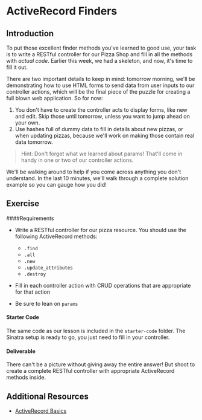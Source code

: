
# ActiveRecord Finders

## Introduction

To put those excellent finder methods you've learned to good use, your task is to write a RESTful controller for our Pizza Shop and fill in all the methods with _actual code_. Earlier this week, we had a skeleton, and now, it's time to fill it out.

There are two important details to keep in mind: tomorrow morning, we'll be demonstrating how to use HTML forms to send data from user inputs to our controller actions, which will be the final piece of the puzzle for creating a full blown web application. So for now:

1. You don't have to create the controller acts to display forms, like new and edit. Skip those until tomorrow, unless you want to jump ahead on your own.
2. Use hashes full of dummy data to fill in details about new pizzas, or when updating pizzas, because we'll work on making those contain real data tomorrow.

> Hint: Don't forget what we learned about params! That'll come in handy in one or two of our controller actions.

We'll be walking around to help if you come across anything you don't understand. In the last 10 minutes, we'll walk through a complete solution example so you can gauge how you did!

## Exercise

####Requirements

- Write a RESTful controller for our pizza resource.  You should use the following ActiveRecord methods:

  - ```.find```
  - ```.all```
  - ```.new```
  - ```.update_attributes```
  - ```.destroy```

- Fill in each controller action with CRUD operations that are appropriate for that action

- Be sure to lean on ```params```

#### Starter Code

The same code as our lesson is included in the `starter-code` folder. The Sinatra setup is ready to go, you just need to fill in your controller.

#### Deliverable

There can't be a picture without giving away the entire answer!  But shoot to create a complete RESTful controller with appropriate ActiveRecord methods inside.

## Additional Resources

- [ActiveRecord Basics](http://guides.rubyonrails.org/active_record_basics.html)

